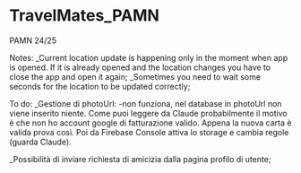 # TravelMates_PAMN
 PAMN 24/25

Notes:
_Current location update is happening only in the moment when app is opened. If it is already opened and the location changes you have to close the app and open it again;
_Sometimes you need to wait some seconds for the location to be updated correctly;

To do:
_Gestione di photoUrl:
    -non funziona, nel database in photoUrl non viene inserito niente. Come puoi leggere da Claude
     probabilmente il motivo è che non ho account google di fatturazione valido. Appena la nuova carta è valida prova così.
     Poi da Firebase Console attiva lo storage e cambia regole (guarda Claude).

_Possibilità di inviare richiesta di amicizia dalla pagina profilo di utente;